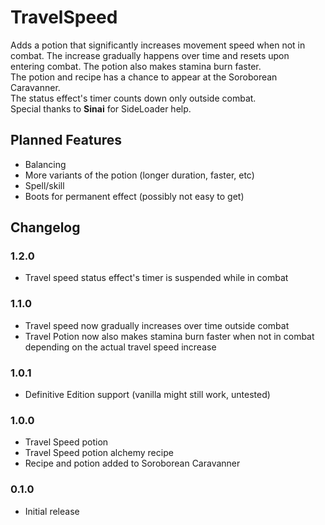 # TravelSpeed

Adds a potion that significantly increases movement speed when not in combat. The increase gradually happens over time and resets upon entering combat. The potion also makes stamina burn faster.  
The potion and recipe has a chance to appear at the Soroborean Caravanner.  
The status effect's timer counts down only outside combat.  
Special thanks to **Sinai** for SideLoader help.

## Planned Features
- Balancing
- More variants of the potion (longer duration, faster, etc)
- Spell/skill
- Boots for permanent effect (possibly not easy to get)

## Changelog

### 1.2.0
- Travel speed status effect's timer is suspended while in combat

### 1.1.0
- Travel speed now gradually increases over time outside combat
- Travel Potion now also makes stamina burn faster when not in combat depending on the actual travel speed increase

### 1.0.1
- Definitive Edition support (vanilla might still work, untested)

### 1.0.0
- Travel Speed potion
- Travel Speed potion alchemy recipe
- Recipe and potion added to Soroborean Caravanner

### 0.1.0
- Initial release